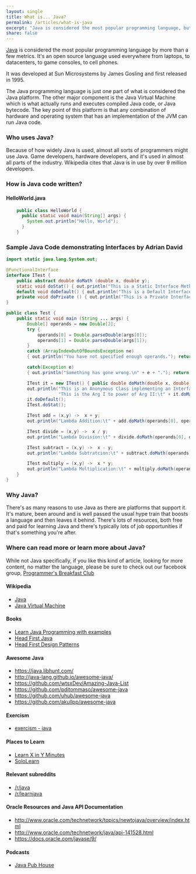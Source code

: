 ```yaml
---
layout: single
title: What is... Java? 
permalink: /articles/what-is-java
excerpt: "Java is considered the most popular programming language, but, what is it?"
share: false
---
```

[Java](https://java.com) is considered the most popular programming language by more than a few metrics.  It's an open source language used everywhere from laptops, to datacenters, to game consoles, to cell phones.

It was developed at Sun Microsystems by James Gosling and first released in 1995. 

The Java programming language is just one part of what is considered the Java platform.  The other major component is the Java Virtual Machine which is what actually runs and executes compiled Java code, or Java bytecode.  The key point of this platform is that any combination of hardware and operating system that has an implementation of the JVM can run Java code.

### Who uses Java?
Because of how widely Java is used, almost all sorts of programmers might use Java.  Game developers, hardware developers, and it's used in almost all parts of the industry.  Wikipedia cites that Java is in use by over 9 million developers.

### How is Java code written?
#### HelloWorld.java
```java
    public class HelloWorld {
      public static void main(String[] args) {
        System.out.println("Hello, World");
      }
    }
```


### Sample Java Code demonstrating Interfaces by Adrian David
```java
import static java.lang.System.out;

@FunctionalInterface
interface ITest {
    public abstract double doMath (double x, double y);
    static void doStat() { out.println("This is a Static Interface Method.\n");}
    default void doDefault() { out.println("This is a Default Interface Method."); doPrivate(); }
    private void doPrivate () { out.println("This is a Private Interface Method (Java 9+)."); }
}

public class Test {
    public static void main (String ... args) {
        Double[] operands = new Double[2];
        try { 
            operands[0] = Double.parseDouble(args[0]);
            operands[1] = Double.parseDouble(args[1]);
        } 
        catch (ArrayIndexOutOfBoundsException ne) 
        { out.println("You have not specified enough operands."); return; }

        catch(Exception e) 
        { out.println("Something has gone wrong.\n" + e + "."); return;}

        ITest it = new ITest() { public double doMath(double x, double y) { out.println(); return Math.pow(x,y); }; };
        out.println("This is an Anonymous Class implementing an Interface.\n" +
                    "This is the Arg I to power of Arg II:\t" + it.doMath(operands[0], operands[1]) + "\n");
        it.doDefault();
        ITest.doStat();

        ITest add = (x,y) ->  x + y;
        out.println("Lambda Addition:\t" + add.doMath(operands[0], operands[1]) );

        ITest divide = (x,y) ->  x / y;
        out.println("Lambda Division:\t" + divide.doMath(operands[0], operands[1]) );

        ITest subtract = (x,y) ->  x - y;
        out.println("Lambda Subtratcion:\t" + subtract.doMath(operands[0], operands[1]) );

        ITest multiply = (x,y) ->  x * y;
        out.println("Lambda Multiplication:\t" + multiply.doMath(operands[0], operands[1]) );
    }
}
```

### Why Java?
There's as many reasons to use Java as there are platforms that support it.   It's mature, been around and is well passed the usual hype train that boosts a language and then leaves it behind.  There's lots of resources, both free and paid for learning Java and there's typically lots of job opportunities if that's something you're after.


### Where can read more or learn more about Java?
While not Java specifically, if you like this kind of article, looking for more content, no matter the language, please be sure to check out our facebook group, [Programmer's Breakfast Club](https://www.facebook.com/groups/211243649441756/)

#### Wikipedia
* [Java](https://en.wikipedia.org/wiki/Java_(programming_language))
* [Java Virtual Machine](https://en.wikipedia.org/wiki/Java_virtual_machine)


#### Books
* [Learn Java Programming with examples](https://beginnersbook.com/java-tutorial-for-beginners-with-examples/)
* [Head First Java](https://www.amazon.com/Head-First-Java-Kathy-Sierra/dp/0596009208)
* [Head First Design Patterns](https://www.amazon.com/Head-First-Design-Patterns-Brain-Friendly/dp/0596007124)

#### Awesome Java
* <https://java.libhunt.com/>
* <http://java-lang.github.io/awesome-java/>
* <https://github.com/wtsxDev/Amazing-Java-List>
* <https://github.com/pditommaso/awesome-java>
* <https://github.com/uhub/awesome-java>
* <https://github.com/akullpp/awesome-java>

#### Exercism
* [exercism - java](http://exercism.io/languages/java/about)

#### Places to Learn
* [Learn X in Y Minutes](https://learnxinyminutes.com/docs/java/)
* [SoloLearn](https://www.sololearn.com/Course/Java/)

#### Relevant subreddits
* [/r/java](https://www.reddit.com/r/java/)
* [/r/learnjava](https://www.reddit.com/r/learnjava/)

#### Oracle Resources and Java API Documentation
* <http://www.oracle.com/technetwork/topics/newtojava/overview/index.html>
* <http://www.oracle.com/technetwork/java/api-141528.html>
* <https://docs.oracle.com/javase/9/>

#### Podcasts
* [Java Pub House](http://javapubhouse.libsyn.com/)


